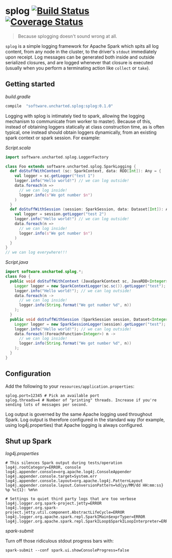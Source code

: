 # splog [![Build Status](https://travis-ci.org/unchartedsoftware/splog.svg?branch=master)](https://travis-ci.org/unchartedsoftware/splog) [![Coverage Status](https://coveralls.io/repos/github/unchartedsoftware/splog/badge.svg?branch=master)](https://coveralls.io/github/unchartedsoftware/splog?branch=master)

> Because splogging doesn't sound wrong at all.

`splog` is a simple logging framework for Apache Spark which spits all log content, from any node in the cluster, to the driver's `stdout` immediately upon receipt. Log messages can be generated both inside and outside serialized closures, and are logged whenever that closure is executed (usually when you perform a terminating action like `collect` or `take`).

## Getting started

*build.gradle*

```groovy
compile  "software.uncharted.splog:splog:0.1.0"
```

Logging with splog is intimately tied to spark, allowing the logging mechanism to communicate from worker to master).  Because of this, instead of obtaining loggers statically at class construction time, as is often typical, one instead should obtain loggers dynamically, from an existing spark context or spark session. For example:

*Script.scala*

```scala
import software.uncharted.splog.LoggerFactory

class Foo extends software.uncharted.splog.SparkLogging {
  def doStuffWithContext (sc: SparkContext, data: RDD[Int]): Any = {
    val logger = sc.getLogger("test 1")
    logger.info("Hello world!") // we can log outside!
    data.foreach(n =>
      // we can log inside!
      logger.info(s"We got number $n")
    )
  }
  def doStuffWithSession (session: SparkSession, data: Dataset[Int]): Any = {
    val logger = session.getLogger("test 2")
    logger.info("Hello world!") // we can log outside!
    data.foreach(n =>
      // we can log inside!
      logger.info(s"We got number $n")
    )
  }
}
// we can log everywhere!!!
```

*Script.java*
```java
import software.uncharted.splog.*;
class Foo {
  public void doStuffWithContext (JavaSparkContext sc, JavaRDD<Integer> data) {
    Logger logger = new SparkContextLogger(sc.sc()).getLogger("test");
    logger.info("Hello world!"); // we can log outside!
    data.foreach(n ->
      // we can log inside!
      logger.info(String.format("We got number %d", n))
    );
  }
  public void doStuffWithSession (SparkSession session, Dataset<Integer> data) {
    Logger logger = new SparkSessionLogger(session).getLogger("test");
    logger.info("Hello world!"); // we can log outside!
    data.foreach((ForeachFunction<Integer>) n ->
      // we can log inside!
      logger.info(String.format("We got number %d", n))
    );
  }
}
```
## Configuration

Add the following to your `resources/application.properties`:

```
splog.port=12345 # Pick an available port
splog.threads=4 # Number of "printing" threads. Increase if you're sending lots of messages per second.
```

Log output is governed by the same Apache logging used throughout Spark. Log output is therefore configured in the standard way (for example, using log4j.properties) that Apache logging is always configured.

## Shut up Spark

*log4j.properties*

```
# This silences Spark output during tests/operation
log4j.rootCategory=ERROR, console
log4j.appender.console=org.apache.log4j.ConsoleAppender
log4j.appender.console.target=System.err
log4j.appender.console.layout=org.apache.log4j.PatternLayout
log4j.appender.console.layout.ConversionPattern=%d{yy/MM/dd HH:mm:ss} %p %c{1}: %m%n

# Settings to quiet third party logs that are too verbose
log4j.logger.org.spark-project.jetty=ERROR
log4j.logger.org.spark-project.jetty.util.component.AbstractLifeCycle=ERROR
log4j.logger.org.apache.spark.repl.SparkIMain$exprTyper=ERROR
log4j.logger.org.apache.spark.repl.SparkILoop$SparkILoopInterpreter=ERROR
```

*spark-submit*

Turn off those ridiculous stdout progress bars with:

`spark-submit --conf spark.ui.showConsoleProgress=false`

